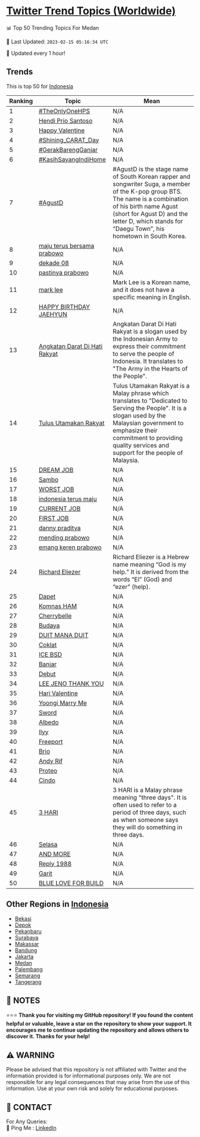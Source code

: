 [Twitter Trend Topics (Worldwide)](https://github.com/ErcinDedeoglu/Twitter-Trend-Topics)
==========


📊 Top 50 Trending Topics For Medan

📆 Last Updated: `2023-02-15 05:16:34 UTC`

🔧 Updated every 1 hour!


## Trends

This is top 50 for [Indonesia](</Indonesia>)

| Ranking | Topic | Mean |
| ------- | ------------ | ------------ |
| 1 | [#TheOnlyOneHPS](http://twitter.com/search?q=%23TheOnlyOneHPS) | N/A |
| 2 | [Hendi Prio Santoso](http://twitter.com/search?q=Hendi+Prio+Santoso) | N/A |
| 3 | [Happy Valentine](http://twitter.com/search?q=Happy+Valentine) | N/A |
| 4 | [#Shining_CARAT_Day](http://twitter.com/search?q=%23Shining_CARAT_Day) | N/A |
| 5 | [#GerakBarengGanjar](http://twitter.com/search?q=%23GerakBarengGanjar) | N/A |
| 6 | [#KasihSayangIndiHome](http://twitter.com/search?q=%23KasihSayangIndiHome) | N/A |
| 7 | [#AgustD](http://twitter.com/search?q=%23AgustD) | #AgustD is the stage name of South Korean rapper and songwriter Suga, a member of the K-pop group BTS. The name is a combination of his birth name Agust (short for Agust D) and the letter D, which stands for “Daegu Town”, his hometown in South Korea. |
| 8 | [maju terus bersama prabowo](http://twitter.com/search?q=maju+terus+bersama+prabowo) | N/A |
| 9 | [dekade 08](http://twitter.com/search?q=dekade+08) | N/A |
| 10 | [pastinya prabowo](http://twitter.com/search?q=pastinya+prabowo) | N/A |
| 11 | [mark lee](http://twitter.com/search?q=mark+lee) | Mark Lee is a Korean name, and it does not have a specific meaning in English. |
| 12 | [HAPPY BIRTHDAY JAEHYUN](http://twitter.com/search?q=HAPPY+BIRTHDAY+JAEHYUN) | N/A |
| 13 | [Angkatan Darat Di Hati Rakyat](http://twitter.com/search?q=Angkatan+Darat+Di+Hati+Rakyat) | Angkatan Darat Di Hati Rakyat is a slogan used by the Indonesian Army to express their commitment to serve the people of Indonesia. It translates to "The Army in the Hearts of the People". |
| 14 | [Tulus Utamakan Rakyat](http://twitter.com/search?q=Tulus+Utamakan+Rakyat) | Tulus Utamakan Rakyat is a Malay phrase which translates to "Dedicated to Serving the People". It is a slogan used by the Malaysian government to emphasize their commitment to providing quality services and support for the people of Malaysia. |
| 15 | [DREAM JOB](http://twitter.com/search?q=DREAM+JOB) | N/A |
| 16 | [Sambo](http://twitter.com/search?q=Sambo) | N/A |
| 17 | [WORST JOB](http://twitter.com/search?q=WORST+JOB) | N/A |
| 18 | [indonesia terus maju](http://twitter.com/search?q=indonesia+terus+maju) | N/A |
| 19 | [CURRENT JOB](http://twitter.com/search?q=CURRENT+JOB) | N/A |
| 20 | [FIRST JOB](http://twitter.com/search?q=FIRST+JOB) | N/A |
| 21 | [danny praditya](http://twitter.com/search?q=danny+praditya) | N/A |
| 22 | [mending prabowo](http://twitter.com/search?q=mending+prabowo) | N/A |
| 23 | [emang keren prabowo](http://twitter.com/search?q=emang+keren+prabowo) | N/A |
| 24 | [Richard Eliezer](http://twitter.com/search?q=Richard+Eliezer) | Richard Eliezer is a Hebrew name meaning “God is my help.” It is derived from the words “El” (God) and “ezer” (help). |
| 25 | [Dapet](http://twitter.com/search?q=Dapet) | N/A |
| 26 | [Komnas HAM](http://twitter.com/search?q=Komnas+HAM) | N/A |
| 27 | [Cherrybelle](http://twitter.com/search?q=Cherrybelle) | N/A |
| 28 | [Budaya](http://twitter.com/search?q=Budaya) | N/A |
| 29 | [DUIT MANA DUIT](http://twitter.com/search?q=DUIT+MANA+DUIT) | N/A |
| 30 | [Coklat](http://twitter.com/search?q=Coklat) | N/A |
| 31 | [ICE BSD](http://twitter.com/search?q=ICE+BSD) | N/A |
| 32 | [Banjar](http://twitter.com/search?q=Banjar) | N/A |
| 33 | [Debut](http://twitter.com/search?q=Debut) | N/A |
| 34 | [LEE JENO THANK YOU](http://twitter.com/search?q=LEE+JENO+THANK+YOU) | N/A |
| 35 | [Hari Valentine](http://twitter.com/search?q=Hari+Valentine) | N/A |
| 36 | [Yoongi Marry Me](http://twitter.com/search?q=Yoongi+Marry+Me) | N/A |
| 37 | [Sword](http://twitter.com/search?q=Sword) | N/A |
| 38 | [Albedo](http://twitter.com/search?q=Albedo) | N/A |
| 39 | [Ilyy](http://twitter.com/search?q=Ilyy) | N/A |
| 40 | [Freeport](http://twitter.com/search?q=Freeport) | N/A |
| 41 | [Brio](http://twitter.com/search?q=Brio) | N/A |
| 42 | [Andy Rif](http://twitter.com/search?q=Andy+Rif) | N/A |
| 43 | [Proteo](http://twitter.com/search?q=Proteo) | N/A |
| 44 | [Cindo](http://twitter.com/search?q=Cindo) | N/A |
| 45 | [3 HARI](http://twitter.com/search?q=3+HARI) | 3 HARI is a Malay phrase meaning "three days". It is often used to refer to a period of three days, such as when someone says they will do something in three days. |
| 46 | [Selasa](http://twitter.com/search?q=Selasa) | N/A |
| 47 | [AND MORE](http://twitter.com/search?q=AND+MORE) | N/A |
| 48 | [Reply 1988](http://twitter.com/search?q=Reply+1988) | N/A |
| 49 | [Garit](http://twitter.com/search?q=Garit) | N/A |
| 50 | [BLUE LOVE FOR BUILD](http://twitter.com/search?q=BLUE+LOVE+FOR+BUILD) | N/A |



## Other Regions in [Indonesia](</Indonesia>)

* [Bekasi](</Indonesia/Bekasi.md>)
* [Depok](</Indonesia/Depok.md>)
* [Pekanbaru](</Indonesia/Pekanbaru.md>)
* [Surabaya](</Indonesia/Surabaya.md>)
* [Makassar](</Indonesia/Makassar.md>)
* [Bandung](</Indonesia/Bandung.md>)
* [Jakarta](</Indonesia/Jakarta.md>)
* [Medan](</Indonesia/Medan.md>)
* [Palembang](</Indonesia/Palembang.md>)
* [Semarang](</Indonesia/Semarang.md>)
* [Tangerang](</Indonesia/Tangerang.md>)



## 📝 NOTES

⭐⭐⭐ **Thank you for visiting my GitHub repository! If you found the content helpful or valuable, leave a star on the repository to show your support. It encourages me to continue updating the repository and allows others to discover it. Thanks for your help!**


## ⚠️ WARNING

Please be advised that this repository is not affiliated with Twitter and the information provided is for informational purposes only. We are not responsible for any legal consequences that may arise from the use of this information. Use at your own risk and solely for educational purposes.


## 📨 CONTACT

 For Any Queries:  
            🏓 Ping Me : [LinkedIn](https://www.linkedin.com/in/ercindedeoglu/)
